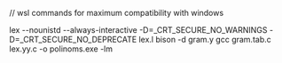// wsl commands for maximum compatibility with windows

lex --nounistd --always-interactive -D=_CRT_SECURE_NO_WARNINGS -D=_CRT_SECURE_NO_DEPRECATE lex.l
bison -d gram.y
gcc gram.tab.c lex.yy.c -o polinoms.exe -lm